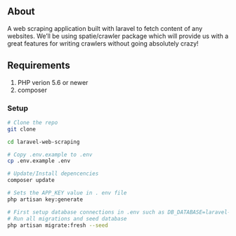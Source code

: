 
## About 

A web scraping application built with laravel to fetch content of any websites. We’ll be using spatie/crawler package which will provide us with a great features for writing crawlers without going absolutely crazy!

## Requirements
1. PHP verion 5.6 or newer
2. composer

### Setup

```bash 
# Clone the repo
git clone

cd laravel-web-scraping

# Copy .env.example to .env
cp .env.example .env

# Update/Install depencencies
composer update 

# Sets the APP_KEY value in . env file
php artisan key:generate

# First setup database connections in .env such as DB_DATABASE=laravel-web-scraping  DB_USERNAME= and DB_PASSWORD
# Run all migrations and seed database
php artisan migrate:fresh --seed

```
